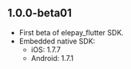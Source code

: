 ## 1.0.0-beta01

* First beta of elepay_flutter SDK.
* Embedded native SDK:
  * iOS: 1.7.7
  * Android: 1.7.1